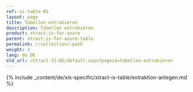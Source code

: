 ```yaml
---
ref: xi-table-01
layout: page
title: Tabellen extrahieren
description: Tabellen extrahieren
product: xtract-is-for-azure
parent: xtract-is-for-azure-table
permalink: /:collection/:path
weight: 2
lang: de_DE
old_url: /Xtract-IS-DE/default.aspx?pageid=tabellen-extrahieren
---
```

{% include _content/de/xis-specific/xtract-is-table/extraktion-anlegen.md %}
